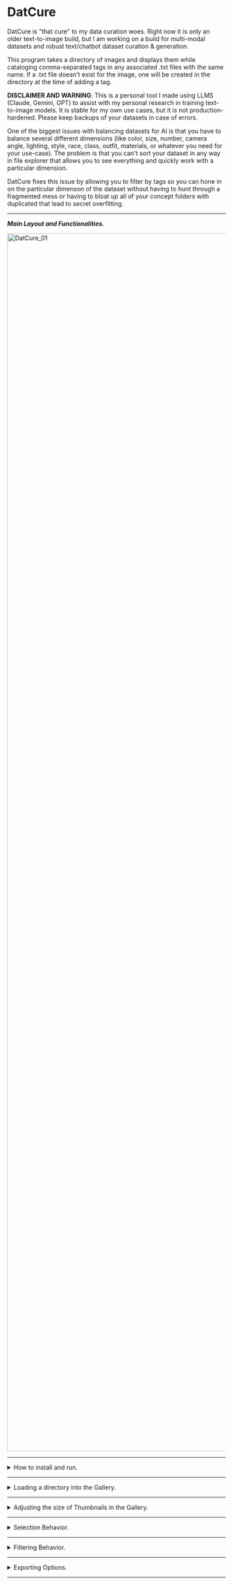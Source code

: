 # DatCure
DatCure is "that cure" to my data curation woes. Right now it is only an older text-to-image build, but I am working on a build for multi-modal datasets and robust text/chatbot dataset curation & generation. 

This program takes a directory of images and displays them while cataloging comma-separated tags in any associated .txt files with the same name. If a .txt file doesn't exist for the image, one will be created in the directory at the time of adding a tag.


**DISCLAIMER AND WARNING**: This is a personal tool I made using LLMS (Claude, Gemini, GPT) to assist with my personal research in training text-to-image models. It is stable for my own use cases, but it is not production-hardened. Please keep backups of your datasets in case of errors.


One of the biggest issues with balancing datasets for AI is that you have to balance several different dimensions (like color, size, number, camera angle, lighting, style, race, class, outfit, materials, or whatever you need for your use-case). The problem is that you can't sort your dataset in any way in file explorer that allows you to see everything and quickly work with a particular dimension. 

DatCure fixes this issue by allowing you to filter by tags so you can hone in on the particular dimenson of the dataset without having to hunt through a fragmented mess or having to bloat up all of your concept folders with duplicated that lead to secret overfitting. 

----------------------------------------------------

***Main Layout and Functionalities.***

<img width="4720" height="2800" alt="DatCure_01" src="https://github.com/user-attachments/assets/5df619ce-2331-4fbe-abf7-4fa93b01ad3a" />

----------------------------------------------------

<details>
<summary>How to install and run.</summary>

1.  **Create & Activate the Virtual Environment**

    First, run this command in your terminal to create the environment folder:
    ```bash
    python -m venv .venv
    ```
    Next, you need to activate it. The command depends on your operating system:

    * **On Windows:**
        ```powershell
        .venv\Scripts\activate
        ```
    * **On macOS / Linux:**
        ```bash
        source .venv/bin/activate
        ```

2.  **Install Dependencies**

    With your virtual environment active, install PyQt5:
    ```bash
    pip install PyQt5
    ```

3.  **Run the Application**

    You're all set. Launch the program with:
    ```bash
    python datcure.py

</details>

----------------------------------------------------

<details>
<summary>Loading a directory into the Gallery.</summary>

<img width="4720" height="2800" alt="DatCure_02" src="https://github.com/user-attachments/assets/0f950169-2936-4e6e-a2f3-915b1b5c3275" />

</details>

----------------------------------------------------

<details>
<summary>Adjusting the size of Thumbnails in the Gallery.</summary>

<img width="4720" height="2800" alt="DatCure_03" src="https://github.com/user-attachments/assets/fcf0d290-0f73-4fc9-b3ef-718b26e0954f" />

</details>

----------------------------------------------------

<details>
<summary>Selection Behavior.</summary>

<img width="4720" height="2800" alt="DatCure_04" src="https://github.com/user-attachments/assets/18c029c1-3617-48fc-9125-f4003bf80ffe" />

</details>

----------------------------------------------------

<details>
<summary>Filtering Behavior.</summary>

<img width="4720" height="2800" alt="DatCure_05" src="https://github.com/user-attachments/assets/c7912e99-c7f0-4231-9fa2-7927e2e593a5" />

</details>

----------------------------------------------------

<details>
<summary>Exporting Options.</summary>

<img width="4720" height="2800" alt="DatCure_06" src="https://github.com/user-attachments/assets/40462404-7b8f-4ec5-9112-4a3a98e691b8" />

</details>

----------------------------------------------------


